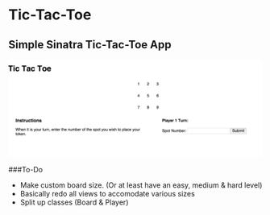 # Tic-Tac-Toe

## Simple Sinatra Tic-Tac-Toe App

![alt tag](public/imgs/screenshot.png)

###To-Do
* Make custom board size. (Or at least have an easy, medium & hard level)
* Basically redo all views to accomodate various sizes
* Split up classes (Board & Player)